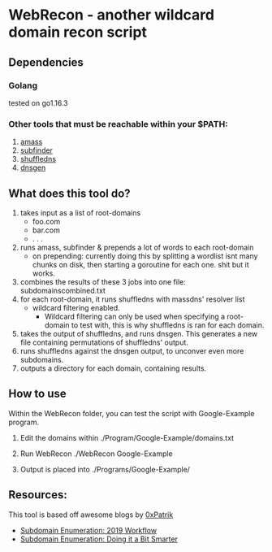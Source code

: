 # WebRecon - another wildcard domain recon script

## Dependencies
### Golang
tested on go1.16.3
### Other tools that must be reachable within your $PATH:
1. [amass](https://github.com/OWASP/Amass)
2. [subfinder](https://github.com/projectdiscovery/subfinder)
3. [shuffledns](https://github.com/projectdiscovery/shuffledns)
4. [dnsgen](https://github.com/ProjectAnte/dnsgen)

## What does this tool do?
1. takes input as a list of root-domains 
    * foo.com 
    * bar.com
    * . . .
2. runs amass, subfinder & prepends a lot of words to each root-domain
    * on prepending: currently doing this by splitting a wordlist isnt many chunks on disk, then starting a goroutine for each one. shit but it works.
3. combines the results of these 3 jobs into one file: subdomainscombined.txt
4. for each root-domain, it runs shuffledns with massdns' resolver list
    * wildcard filtering enabled. 
        * Wildcard filtering can only be used when specifying a root-domain to test with, this is why shuffledns is ran for each domain.
5. takes the output of shuffledns, and runs dnsgen. This generates a new file containing permutations of shuffledns' output.
6. runs shuffledns against the dnsgen output, to unconver even more subdomains.
7. outputs a directory for each domain, containing results. 

## How to use

Within the WebRecon folder, you can test the script with Google-Example program.

1. Edit the domains within ./Program/Google-Example/domains.txt
2. Run WebRecon
      ./WebRecon Google-Example
      
3. Output is placed into ./Programs/Google-Example/<date-at-time-of-running>

## Resources: 

This tool is based off awesome blogs by [0xPatrik](https://twitter.com/0xpatrik?lang=en)
* [Subdomain Enumeration: 2019 Workflow](https://0xpatrik.com/subdomain-enumeration-2019/)
* [Subdomain Enumeration: Doing it a Bit Smarter](https://0xpatrik.com/subdomain-enumeration-smarter/)
